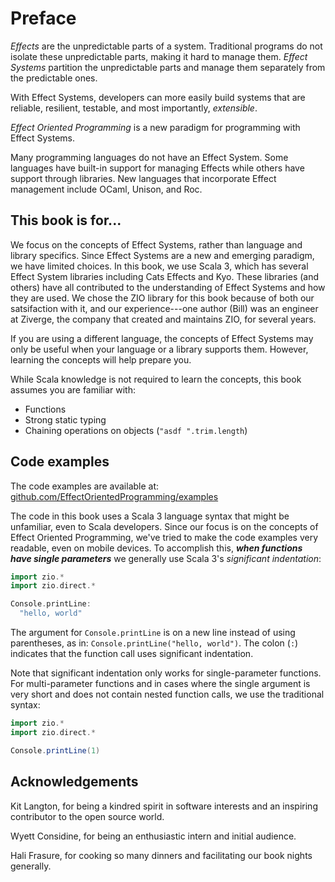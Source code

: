 # Preface

*Effects* are the unpredictable parts of a system.
Traditional programs do not isolate these unpredictable parts, making it hard to manage them.
*Effect Systems* partition the unpredictable parts and manage them separately from the predictable ones.

With Effect Systems, developers can more easily build systems that are reliable, resilient, testable, and most importantly, *extensible*.

*Effect Oriented Programming* is a new paradigm for programming with Effect Systems.

Many programming languages do not have an Effect System.
Some languages have built-in support for managing Effects while others have support through libraries.
New languages that incorporate Effect management include OCaml, Unison, and Roc.

## This book is for...

We focus on the concepts of Effect Systems, rather than language and library specifics.
Since Effect Systems are a new and emerging paradigm, we have limited choices.
In this book, we use Scala 3, which has several Effect System libraries including Cats Effects and Kyo.
These libraries (and others) have all contributed to the understanding of Effect Systems and how they are used.
We chose the ZIO library for this book because of both our satsifaction with it, and our experience---one 
  author (Bill) was an engineer at Ziverge, the company that created and maintains ZIO, for several years.

If you are using a different language, the concepts of Effect Systems may only be useful when your language or a library supports them.
However, learning the concepts will help prepare you.

While Scala knowledge is not required to learn the concepts, this book assumes you are familiar with:

- Functions
- Strong static typing
- Chaining operations on objects (`"asdf ".trim.length`)

## Code examples

The code examples are available at: [github.com/EffectOrientedProgramming/examples](https://github.com/EffectOrientedProgramming/examples)

The code in this book uses a Scala 3 language syntax that might be unfamiliar, even to Scala developers.
Since our focus is on the concepts of Effect Oriented Programming, we've tried to make the code examples very readable, even on mobile devices.
To accomplish this, ***when functions have single parameters*** we generally use Scala 3's *significant indentation*:

```scala 3 mdoc:compile-only
import zio.*
import zio.direct.*

Console.printLine:
  "hello, world"
```

The argument for `Console.printLine` is on a new line instead of using parentheses, as in: `Console.printLine("hello, world")`.
The colon (`:`) indicates that the function call uses significant indentation.

Note that significant indentation only works for single-parameter functions.
For multi-parameter functions and in cases where the single argument is very short and does not contain nested function calls, we use the traditional syntax:

```scala 3 mdoc:compile-only
import zio.*
import zio.direct.*

Console.printLine(1)
```

## Acknowledgements

Kit Langton, for being a kindred spirit in software interests and an inspiring contributor to the open source world.

Wyett Considine, for being an enthusiastic intern and initial audience.

Hali Frasure, for cooking so many dinners and facilitating our book nights generally.
